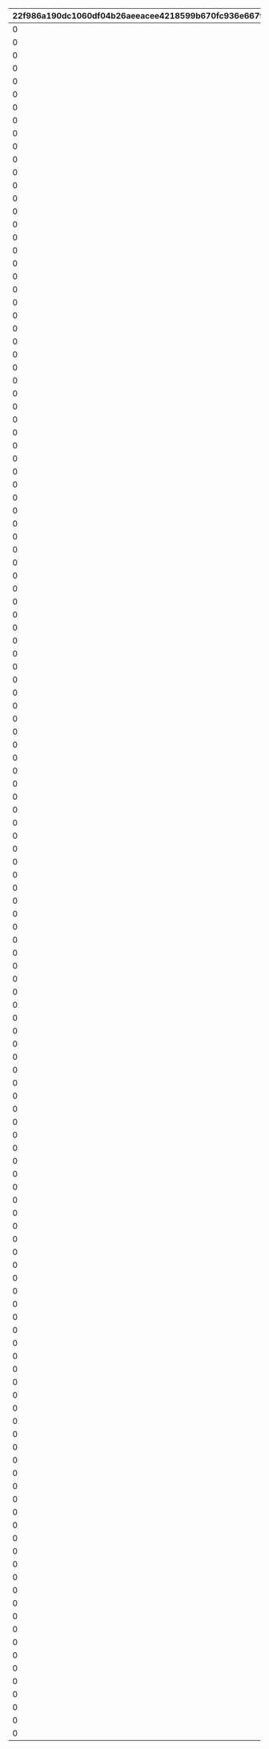 |22f986a190dc1060df04b26aeeacee4218599b670fc936e667f24fe8fed4f804|321a103f879adffcb06a9aae9a546fa7ccfd7e81d35eeea8266e4a2962f40583|79f2a926d436069f947cf01b915b667fbf44654f853f941e7e2dd9ff467a2584|17e8d5fa16febe87ec60fc0eebd5242ecf6da1c9229025807d35a0aba52da9a1|1b667454938c1281aeb121d2b0cea95593f172d327813220fbaf71c685be2514|96ffd7c809bf53a09309e02c427d6d686dd436f434b6554b3ae695808338f59f|9b740bca6758afc2070c158a13840b7ddf3ce7981780d4f81b3fd6cef878b856|a6e77ae76423db4d4a855dbd27b644dc6c01224d2fdc975ea854ca9e8c27ecf2|cc0df06376b08134e4de2b061b4c605aaf4c3cd8d11520d4cd4e2821c0be0da5|22706a6af0a84d5c0c9239ae9b5a166fea120a07eeefc79f5f6945895cb875db|f22d80ae7d9bad62425fbc9dd97ff6bffdbc9631fa69a31155af7a7b22fa7a84|97939ba94ca07e2ba2546a9b46c931c272b9820334da4ca1789f2777acbee52f|7d49185eccb08b1ceffc279fe04d505e0e3ad4a2753a3dacba62bb4a6a6bfb95|dc58db542c42e5acd075142ddeb99f93b8b0b57a8331b4688787a4fa0002043c|0e6acceaa90898b19bcfbc5718af818f41e6824e3c3f6f7a1635d01bec8ca780|
| --- | --- | --- | --- | --- | --- | --- | --- | --- | --- | --- | --- | --- | --- | --- |
|0|bgm_MC170|100198|1.3|-30|94002|0|1|92407110|0|bgm_MC170|0|0|100198|-30|
|0|bgm_MC170|100198|1.3|-30|94002|0|1|92407120|0|bgm_MC170|0|0|100198|-30|
|0|bgm_MC170|100198|1.3|-30|94002|0|1|92407130|0|bgm_MC170|0|0|100198|-30|
|0|bgm_MC170|100198|1.3|-30|94002|0|1|92407140|0|bgm_MC170|0|0|100198|-30|
|0|bgm_MC170|100198|1.45|-30|94002|0|2|92407210|0|bgm_MC170|0|0|100198|20|
|0|bgm_MC170|100198|1.45|-30|94002|0|2|92407220|0|bgm_MC170|0|0|100198|20|
|0|bgm_MC170|100198|1.45|-30|94002|0|2|92407230|0|bgm_MC170|0|0|100198|20|
|0|bgm_MC170|100198|1.45|-30|94002|0|2|92407240|0|bgm_MC170|0|0|100198|20|
|0|bgm_MC170|100198|1.4|-30|94002|0|3|92407310|0|bgm_MC170|0|0|100198|-30|
|0|bgm_MC170|100198|1.4|-30|94002|0|3|92407320|0|bgm_MC170|0|0|100198|-30|
|0|bgm_MC170|100198|1.4|-30|94002|0|3|92407330|0|bgm_MC170|0|0|100198|-30|
|0|bgm_MC170|100198|1.4|-30|94002|0|3|92407340|0|bgm_MC170|0|0|100198|-30|
|0|bgm_MC170|101822|0.9|-30|94002|0|1|92408110|0|bgm_MC170|0|0|101822|-30|
|0|bgm_MC170|101822|0.9|-30|94002|0|1|92408120|0|bgm_MC170|0|0|101822|-30|
|0|bgm_MC170|101822|0.9|-30|94002|0|1|92408130|0|bgm_MC170|0|0|101822|-30|
|0|bgm_MC170|101822|0.9|-30|94002|0|1|92408140|0|bgm_MC170|0|0|101822|-30|
|0|bgm_MC170|101822|1|-30|94002|0|2|92408210|0|bgm_MC170|0|0|101822|20|
|0|bgm_MC170|101822|1|-30|94002|0|2|92408220|0|bgm_MC170|0|0|101822|20|
|0|bgm_MC170|101822|1|-30|94002|0|2|92408230|0|bgm_MC170|0|0|101822|20|
|0|bgm_MC170|101822|1|-30|94002|0|2|92408240|0|bgm_MC170|0|0|101822|20|
|0|bgm_MC170|101822|0.9|-30|94002|0|3|92408310|0|bgm_MC170|0|0|101822|0|
|0|bgm_MC170|101822|0.9|-30|94002|0|3|92408320|0|bgm_MC170|0|0|101822|0|
|0|bgm_MC170|101822|0.9|-30|94002|0|3|92408330|0|bgm_MC170|0|0|101822|0|
|0|bgm_MC170|101822|0.9|-30|94002|0|3|92408340|0|bgm_MC170|0|0|101822|0|
|0|bgm_MC170|101191|1.25|-30|94002|0|1|92409110|-50|bgm_MC170|0|0|101191|-30|
|0|bgm_MC170|101191|1.25|-30|94002|0|1|92409120|-50|bgm_MC170|0|0|101191|-30|
|0|bgm_MC170|101191|1.25|-30|94002|0|1|92409130|-50|bgm_MC170|0|0|101191|-30|
|0|bgm_MC170|101191|1.25|-30|94002|0|1|92409140|-50|bgm_MC170|0|0|101191|-30|
|0|bgm_MC170|101191|1|-30|94002|0|2|92409210|0|bgm_MC170|0|0|101191|20|
|0|bgm_MC170|101191|1|-30|94002|0|2|92409220|0|bgm_MC170|0|0|101191|20|
|0|bgm_MC170|101191|1|-30|94002|0|2|92409230|0|bgm_MC170|0|0|101191|20|
|0|bgm_MC170|101191|1|-30|94002|0|2|92409240|0|bgm_MC170|0|0|101191|20|
|0|bgm_MC170|101191|1.25|-30|94002|0|3|92409310|-50|bgm_MC170|0|0|101191|-30|
|0|bgm_MC170|101191|1.25|-30|94002|0|3|92409320|-50|bgm_MC170|0|0|101191|-30|
|0|bgm_MC170|101191|1.25|-30|94002|0|3|92409330|-50|bgm_MC170|0|0|101191|-30|
|0|bgm_MC170|101191|1.25|-30|94002|0|3|92409340|-50|bgm_MC170|0|0|101191|-30|
|0|bgm_MC170|103013|1.3|-30|94002|0|1|92410110|0|bgm_MC170|0|0|103013|-30|
|0|bgm_MC170|103013|1.3|-30|94002|0|1|92410120|0|bgm_MC170|0|0|103013|-30|
|0|bgm_MC170|103013|1.3|-30|94002|0|1|92410130|0|bgm_MC170|0|0|103013|-30|
|0|bgm_MC170|103013|1.3|-30|94002|0|1|92410140|0|bgm_MC170|0|0|103013|-30|
|0|bgm_MC170|103013|1.45|-30|94002|0|2|92410210|0|bgm_MC170|0|0|103013|20|
|0|bgm_MC170|103013|1.45|-30|94002|0|2|92410220|0|bgm_MC170|0|0|103013|20|
|0|bgm_MC170|103013|1.45|-30|94002|0|2|92410230|0|bgm_MC170|0|0|103013|20|
|0|bgm_MC170|103013|1.45|-30|94002|0|2|92410240|0|bgm_MC170|0|0|103013|20|
|0|bgm_MC170|103013|1.4|-30|94002|0|3|92410310|0|bgm_MC170|0|0|103013|-30|
|0|bgm_MC170|103013|1.4|-30|94002|0|3|92410320|0|bgm_MC170|0|0|103013|-30|
|0|bgm_MC170|103013|1.4|-30|94002|0|3|92410330|0|bgm_MC170|0|0|103013|-30|
|0|bgm_MC170|103013|1.4|-30|94002|0|3|92410340|0|bgm_MC170|0|0|103013|-30|
|0|bgm_MC170|100198|1|-30|94002|0|1|92411110|40|bgm_MC170|0|0|100198|-30|
|0|bgm_MC170|100198|1|-30|94002|0|1|92411120|40|bgm_MC170|0|0|100198|-30|
|0|bgm_MC170|100198|1|-30|94002|0|1|92411130|40|bgm_MC170|0|0|100198|-30|
|0|bgm_MC170|100198|1|-30|94002|0|1|92411140|40|bgm_MC170|0|0|100198|-30|
|0|bgm_MC170|100198|1.45|-30|94002|0|2|92411210|140|bgm_MC170|0|0|100198|-90|
|0|bgm_MC170|100198|1.45|-30|94002|0|2|92411220|140|bgm_MC170|0|0|100198|-90|
|0|bgm_MC170|100198|1.45|-30|94002|0|2|92411230|140|bgm_MC170|0|0|100198|-90|
|0|bgm_MC170|100198|1.45|-30|94002|0|2|92411240|140|bgm_MC170|0|0|100198|-90|
|0|bgm_MC170|100198|1.1|-30|94002|0|3|92411310|40|bgm_MC170|0|0|100198|-30|
|0|bgm_MC170|100198|1.1|-30|94002|0|3|92411320|40|bgm_MC170|0|0|100198|-30|
|0|bgm_MC170|100198|1.1|-30|94002|0|3|92411330|40|bgm_MC170|0|0|100198|-30|
|0|bgm_MC170|100198|1.1|-30|94002|0|3|92411340|40|bgm_MC170|0|0|100198|-30|
|0|bgm_MC170|101621|1|-30|94002|0|1|92412110|210|bgm_MC170|0|0|101621|-210|
|0|bgm_MC170|101621|1|-30|94002|0|1|92412120|210|bgm_MC170|0|0|101621|-210|
|0|bgm_MC170|101621|1|-30|94002|0|1|92412130|210|bgm_MC170|0|0|101621|-210|
|0|bgm_MC170|101621|1|-30|94002|0|1|92412140|210|bgm_MC170|0|0|101621|-210|
|0|bgm_MC170|101621|1.45|-30|94002|0|2|92412210|140|bgm_MC170|0|0|101621|-90|
|0|bgm_MC170|101621|1.45|-30|94002|0|2|92412220|140|bgm_MC170|0|0|101621|-90|
|0|bgm_MC170|101621|1.45|-30|94002|0|2|92412230|140|bgm_MC170|0|0|101621|-90|
|0|bgm_MC170|101621|1.45|-30|94002|0|2|92412240|140|bgm_MC170|0|0|101621|-90|
|0|bgm_MC170|101621|1.1|-30|94002|0|3|92412310|180|bgm_MC170|0|0|101621|-30|
|0|bgm_MC170|101621|1.1|-30|94002|0|3|92412320|180|bgm_MC170|0|0|101621|-30|
|0|bgm_MC170|101621|1.1|-30|94002|0|3|92412330|180|bgm_MC170|0|0|101621|-30|
|0|bgm_MC170|101621|1.1|-30|94002|0|3|92412340|180|bgm_MC170|0|0|101621|-30|
|0|bgm_MC170|101822|1.4|-30|94002|0|1|92414110|60|bgm_MC170|0|0|101822|-60|
|0|bgm_MC170|101822|1.4|-30|94002|0|1|92414120|60|bgm_MC170|0|0|101822|-60|
|0|bgm_MC170|101822|1.4|-30|94002|0|1|92414130|60|bgm_MC170|0|0|101822|-60|
|0|bgm_MC170|101822|1.4|-30|94002|0|1|92414140|60|bgm_MC170|0|0|101822|-60|
|0|bgm_MC170|101822|1|-30|94002|0|2|92414210|150|bgm_MC170|0|0|101822|-330|
|0|bgm_MC170|101822|1|-30|94002|0|2|92414220|150|bgm_MC170|0|0|101822|-330|
|0|bgm_MC170|101822|1|-30|94002|0|2|92414230|150|bgm_MC170|0|0|101822|-330|
|0|bgm_MC170|101822|1|-30|94002|0|2|92414240|150|bgm_MC170|0|0|101822|-330|
|0|bgm_MC170|101822|1.2|-30|94002|0|3|92414310|100|bgm_MC170|0|0|101822|0|
|0|bgm_MC170|101822|1.2|-30|94002|0|3|92414320|100|bgm_MC170|0|0|101822|0|
|0|bgm_MC170|101822|1.2|-30|94002|0|3|92414330|100|bgm_MC170|0|0|101822|0|
|0|bgm_MC170|101822|1.2|-30|94002|0|3|92414340|100|bgm_MC170|0|0|101822|0|
|0|bgm_MC170|101623|2.4|-30|94002|0|1|92415110|30|bgm_MC170|0|0|101623|0|
|0|bgm_MC170|101623|2.4|-30|94002|0|1|92415120|30|bgm_MC170|0|0|101623|0|
|0|bgm_MC170|101623|2.4|-30|94002|0|1|92415130|30|bgm_MC170|0|0|101623|0|
|0|bgm_MC170|101623|2.4|-30|94002|0|1|92415140|30|bgm_MC170|0|0|101623|0|
|0|bgm_MC170|101623|1.1|-30|94002|0|2|92415210|150|bgm_MC170|0|0|101623|-270|
|0|bgm_MC170|101623|1.1|-30|94002|0|2|92415220|150|bgm_MC170|0|0|101623|-270|
|0|bgm_MC170|101623|1.1|-30|94002|0|2|92415230|150|bgm_MC170|0|0|101623|-270|
|0|bgm_MC170|101623|1.1|-30|94002|0|2|92415240|150|bgm_MC170|0|0|101623|-270|
|0|bgm_MC170|101623|1.2|-30|94002|0|3|92415310|250|bgm_MC170|0|0|101623|-400|
|0|bgm_MC170|101623|1.2|-30|94002|0|3|92415320|250|bgm_MC170|0|0|101623|-400|
|0|bgm_MC170|101623|1.2|-30|94002|0|3|92415330|250|bgm_MC170|0|0|101623|-400|
|0|bgm_MC170|101623|1.2|-30|94002|0|3|92415340|250|bgm_MC170|0|0|101623|-400|
|0|bgm_MC170|103013|1.3|-30|94002|0|1|92416110|150|bgm_MC170|0|0|103013|-120|
|0|bgm_MC170|103013|1.3|-30|94002|0|1|92416120|150|bgm_MC170|0|0|103013|-120|
|0|bgm_MC170|103013|1.3|-30|94002|0|1|92416130|150|bgm_MC170|0|0|103013|-120|
|0|bgm_MC170|103013|1.3|-30|94002|0|1|92416140|150|bgm_MC170|0|0|103013|-120|
|0|bgm_MC170|103013|1.5|-30|94002|0|2|92416210|140|bgm_MC170|0|0|103013|-90|
|0|bgm_MC170|103013|1.5|-30|94002|0|2|92416220|140|bgm_MC170|0|0|103013|-90|
|0|bgm_MC170|103013|1.5|-30|94002|0|2|92416230|140|bgm_MC170|0|0|103013|-90|
|0|bgm_MC170|103013|1.5|-30|94002|0|2|92416240|140|bgm_MC170|0|0|103013|-90|
|0|bgm_MC170|103013|1.25|-30|94002|0|3|92416310|140|bgm_MC170|0|0|103013|-450|
|0|bgm_MC170|103013|1.25|-30|94002|0|3|92416320|140|bgm_MC170|0|0|103013|-450|
|0|bgm_MC170|103013|1.25|-30|94002|0|3|92416330|140|bgm_MC170|0|0|103013|-450|
|0|bgm_MC170|103013|1.25|-30|94002|0|3|92416340|140|bgm_MC170|0|0|103013|-450|
|0|bgm_MC170|101191|0.95|-30|94002|0|1|92417110|0|bgm_MC170|0|0|101191|-30|
|0|bgm_MC170|101191|0.95|-30|94002|0|1|92417120|0|bgm_MC170|0|0|101191|-30|
|0|bgm_MC170|101191|0.95|-30|94002|0|1|92417130|0|bgm_MC170|0|0|101191|-30|
|0|bgm_MC170|101191|0.95|-30|94002|0|1|92417140|0|bgm_MC170|0|0|101191|-30|
|0|bgm_MC170|101191|1.6|-30|94002|0|2|92417210|140|bgm_MC170|0|0|101191|-60|
|0|bgm_MC170|101191|1.6|-30|94002|0|2|92417220|140|bgm_MC170|0|0|101191|-60|
|0|bgm_MC170|101191|1.6|-30|94002|0|2|92417230|140|bgm_MC170|0|0|101191|-60|
|0|bgm_MC170|101191|1.6|-30|94002|0|2|92417240|140|bgm_MC170|0|0|101191|-60|
|0|bgm_MC170|101191|1.35|-30|94002|0|3|92417310|80|bgm_MC170|0|0|101191|-60|
|0|bgm_MC170|101191|1.35|-30|94002|0|3|92417320|80|bgm_MC170|0|0|101191|-60|
|0|bgm_MC170|101191|1.35|-30|94002|0|3|92417330|80|bgm_MC170|0|0|101191|-60|
|0|bgm_MC170|101191|1.35|-30|94002|0|3|92417340|80|bgm_MC170|0|0|101191|-60|
|0|bgm_MC170|101191|1|-30|94002|0|1|92501110|90|bgm_MC170|0|0|101191|-210|
|0|bgm_MC170|101191|1|-30|94002|0|1|92501120|90|bgm_MC170|0|0|101191|-210|
|0|bgm_MC170|101191|1|-30|94002|0|1|92501130|90|bgm_MC170|0|0|101191|-210|
|0|bgm_MC170|101191|1|-30|94002|0|1|92501140|90|bgm_MC170|0|0|101191|-210|
|0|bgm_MC170|101191|1|-30|94002|0|2|92501210|210|bgm_MC170|0|0|101191|-240|
|0|bgm_MC170|101191|1|-30|94002|0|2|92501220|210|bgm_MC170|0|0|101191|-240|
|0|bgm_MC170|101191|1|-30|94002|0|2|92501230|210|bgm_MC170|0|0|101191|-240|
|0|bgm_MC170|101191|1|-30|94002|0|2|92501240|210|bgm_MC170|0|0|101191|-240|
|0|bgm_MC170|101191|1.1|-30|94002|0|3|92501310|250|bgm_MC170|0|0|101191|-90|
|0|bgm_MC170|101191|1.1|-30|94002|0|3|92501320|250|bgm_MC170|0|0|101191|-90|
|0|bgm_MC170|101191|1.1|-30|94002|0|3|92501330|250|bgm_MC170|0|0|101191|-90|
|0|bgm_MC170|101191|1.1|-30|94002|0|3|92501340|250|bgm_MC170|0|0|101191|-90|